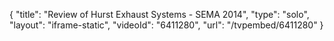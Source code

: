 {
    "title": "Review of Hurst Exhaust Systems - SEMA 2014",
    "type": "solo",
    "layout": "iframe-static",
    "videoId": "6411280",
    "url": "\/tvpembed\/6411280"
}